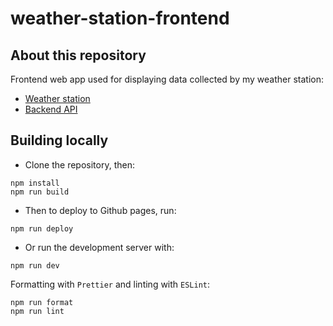 # weather-station-frontend

## About this repository

Frontend web app used for displaying data collected by my weather station:

- [Weather station](https://github.com/Bladesheng/weather-station-V1)
- [Backend API](https://github.com/Bladesheng/weather-station-backend)

## Building locally

- Clone the repository, then:

```
npm install
npm run build
```

- Then to deploy to Github pages, run:

```
npm run deploy
```

- Or run the development server with:

```
npm run dev
```

Formatting with `Prettier` and linting with `ESLint`:

```
npm run format
npm run lint
```
